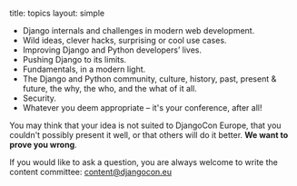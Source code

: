 title: topics
layout: simple

- Django internals and challenges in modern web development.
- Wild ideas, clever hacks, surprising or cool use cases.
- Improving Django and Python developers’ lives.
- Pushing Django to its limits.
- Fundamentals, in a modern light.
- The Django and Python community, culture, history, past, present & future, the why, the who, and the what of it all.
- Security.
- Whatever you deem appropriate – it's your conference, after all!

You may think that your idea is not suited to DjangoCon Europe, that you couldn't possibly present it well, or that others will do it better. **We want to prove you wrong**.

If you would like to ask a question, you are always welcome to write the content committee: <a href="mailto:content@djangocon.eu" style="color:#97EB61;">content@djangocon.eu</a>

